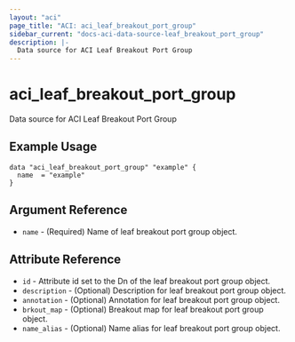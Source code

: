 ```yaml
---
layout: "aci"
page_title: "ACI: aci_leaf_breakout_port_group"
sidebar_current: "docs-aci-data-source-leaf_breakout_port_group"
description: |-
  Data source for ACI Leaf Breakout Port Group
---
```


# aci_leaf_breakout_port_group

Data source for ACI Leaf Breakout Port Group

## Example Usage

```hcl
data "aci_leaf_breakout_port_group" "example" {
  name  = "example"
}
```

## Argument Reference

- `name` - (Required) Name of leaf breakout port group object.

## Attribute Reference

- `id` - Attribute id set to the Dn of the leaf breakout port group object.
- `description` - (Optional) Description for leaf breakout port group object.
- `annotation` - (Optional) Annotation for leaf breakout port group object.
- `brkout_map` - (Optional) Breakout map for leaf breakout port group object.
- `name_alias` - (Optional) Name alias for leaf breakout port group object.
